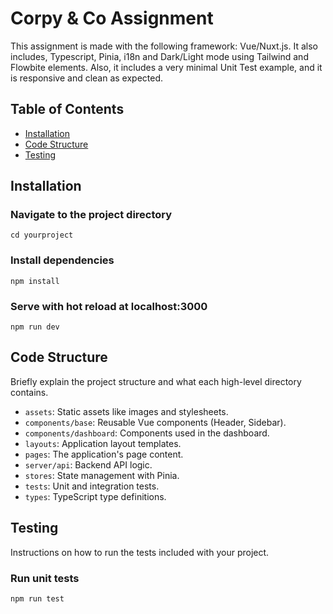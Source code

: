 # Corpy & Co Assignment

This assignment is made with the following framework: Vue/Nuxt.js. It also includes, Typescript, Pinia, i18n and Dark/Light mode using Tailwind and Flowbite elements. Also, it includes a very minimal Unit Test example, and it is responsive and clean as expected.

## Table of Contents

- [Installation](#installation)
- [Code Structure](#code-structure)
- [Testing](#testing)

## Installation

### Navigate to the project directory
```
cd yourproject
```

### Install dependencies
```
npm install
```

### Serve with hot reload at localhost:3000
```
npm run dev
```

## Code Structure

Briefly explain the project structure and what each high-level directory contains.

- `assets`: Static assets like images and stylesheets.
- `components/base`: Reusable Vue components (Header, Sidebar).
- `components/dashboard`: Components used in the dashboard.
- `layouts`: Application layout templates.
- `pages`: The application's page content.
- `server/api`: Backend API logic.
- `stores`: State management with Pinia.
- `tests`: Unit and integration tests.
- `types`: TypeScript type definitions.

## Testing

Instructions on how to run the tests included with your project.

### Run unit tests
```
npm run test
```
